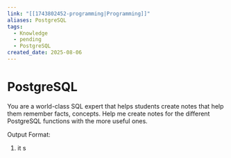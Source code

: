```yaml
---
link: "[[1743802452-programming|Programming]]"
aliases: PostgreSQL
tags:
  - Knowledge
  - pending
  - PostgreSQL
created_date: 2025-08-06
---
```

# PostgreSQL
You are a world-class SQL expert that helps students create notes that help them remember facts, concepts. Help me create notes for the different PostgreSQL functions with the more useful ones.

Output Format:

1. it s
